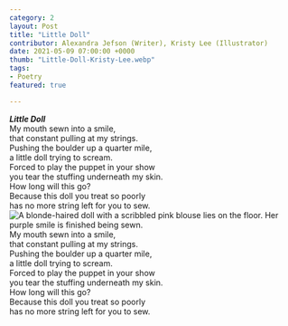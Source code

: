 ```yaml
---
category: 2
layout: Post
title: "Little Doll"
contributor: Alexandra Jefson (Writer), Kristy Lee (Illustrator)
date: 2021-05-09 07:00:00 +0000
thumb: "Little-Doll-Kristy-Lee.webp"
tags: 
- Poetry
featured: true

---
```


<div class="little-doll-main white" title="A blonde-haired doll with a scribbled pink blouse lies on the floor. Her purple smile is finished being sewn.">
<strong><em>Little Doll</em></strong><br/>
My mouth sewn into a smile,<br/>
that constant pulling at my strings.<br/>
Pushing the boulder up a quarter mile,<br/>
a little doll trying to scream.<br/>
Forced to play the puppet in your show<br/>
you tear the stuffing underneath my skin.<br/>
How long will this go?<br/>
Because this doll you treat so poorly<br/>
has no more string left for you to sew.<br/>
</div>

<div class="little-doll-mobile">
<img src="{{ site.baseurl }}/uploads/2/Little-Doll-Kristy-Lee.png" alt="A blonde-haired doll with a scribbled pink blouse lies on the floor. Her purple smile is finished being sewn."><br/>
My mouth sewn into a smile,<br/>
that constant pulling at my strings.<br/>
Pushing the boulder up a quarter mile,<br/>
a little doll trying to scream.<br/>
Forced to play the puppet in your show<br/>
you tear the stuffing underneath my skin.<br/>
How long will this go?<br/>
Because this doll you treat so poorly<br/>
has no more string left for you to sew.<br/>
</div>